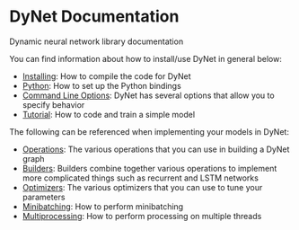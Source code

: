 # DyNet Documentation
Dynamic neural network library documentation

You can find information about how to install/use DyNet in general below:
* [Installing](install.md): How to compile the code for DyNet
* [Python](python.md): How to set up the Python bindings
* [Command Line Options](commandline.md): DyNet has several options that allow you to specify behavior
* [Tutorial](tutorial.md): How to code and train a simple model

The following can be referenced when implementing your models in DyNet:
* [Operations](operations.md): The various operations that you can use in building a DyNet graph
* [Builders](builders.md): Builders combine together various operations to implement more complicated things such as recurrent and LSTM networks
* [Optimizers](optimizers.md): The various optimizers that you can use to tune your parameters
* [Minibatching](minibatch.md): How to perform minibatching
* [Multiprocessing](multiprocessing.md): How to perform processing on multiple threads
